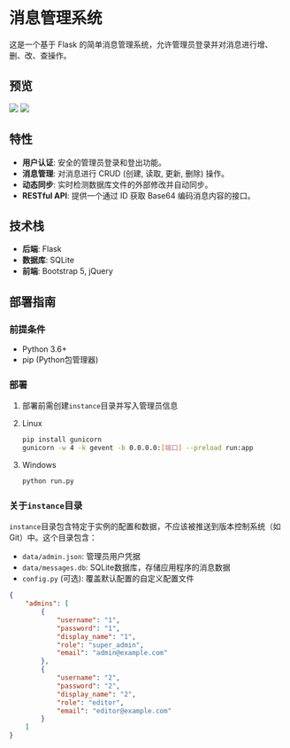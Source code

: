 # 消息管理系统

这是一个基于 Flask 的简单消息管理系统，允许管理员登录并对消息进行增、删、改、查操作。

## 预览

![](/images/001.png)
![](/images/002.png)

## 特性

-   **用户认证**: 安全的管理员登录和登出功能。
-   **消息管理**: 对消息进行 CRUD (创建, 读取, 更新, 删除) 操作。
-   **动态同步**: 实时检测数据库文件的外部修改并自动同步。
-   **RESTful API**: 提供一个通过 ID 获取 Base64 编码消息内容的接口。

## 技术栈

-   **后端**: Flask
-   **数据库**: SQLite
-   **前端**: Bootstrap 5, jQuery

## 部署指南

### 前提条件

- Python 3.6+
- pip (Python包管理器)

### 部署

1. 部署前需创建`instance`目录并写入管理员信息

1. Linux
   ```bash
   pip install gunicorn
   gunicorn -w 4 -k gevent -b 0.0.0.0:[端口] --preload run:app
   ```
2. Windows
   ```bash
   python run.py 
   ```

### 关于`instance`目录

`instance`目录包含特定于实例的配置和数据，不应该被推送到版本控制系统（如Git）中。这个目录包含：

- `data/admin.json`: 管理员用户凭据
- `data/messages.db`: SQLite数据库，存储应用程序的消息数据
- `config.py` (可选): 覆盖默认配置的自定义配置文件

```json
{
    "admins": [
        {
            "username": "1",
            "password": "1",
            "display_name": "1",
            "role": "super_admin",
            "email": "admin@example.com"
        },
        {
            "username": "2",
            "password": "2",
            "display_name": "2",
            "role": "editor",
            "email": "editor@example.com"
        }
    ]
}

```
